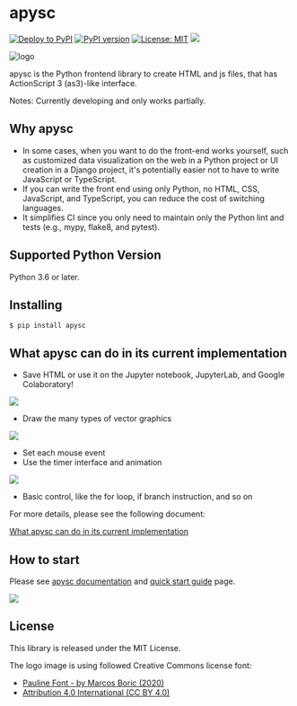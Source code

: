 # apysc

[![Deploy to PyPI](https://github.com/simon-ritchie/apysc/actions/workflows/deploy_to_pypi.yml/badge.svg)](https://github.com/simon-ritchie/apysc/actions/workflows/deploy_to_pypi.yml)
[![PyPI version](https://badge.fury.io/py/apysc.svg)](https://badge.fury.io/py/apysc)
[![License: MIT](https://img.shields.io/badge/License-MIT-yellow.svg)](https://github.com/simon-ritchie/apysc/blob/main/LICENSE)
![](https://byob.yarr.is/simon-ritchie/apysc/pytest_coverage)

![logo](https://github.com/simon-ritchie/apysc/blob/main/assets/logo_v1/logo_small_v1.png)

apysc is the Python frontend library to create HTML and js files, that has ActionScript 3 (as3)-like interface.

Notes: Currently developing and only works partially.

## Why apysc

- In some cases, when you want to do the front-end works yourself, such as customized data visualization on the web in a Python project or UI creation in a Django project, it's potentially easier not to have to write JavaScript or TypeScript.
- If you can write the front end using only Python, no HTML, CSS, JavaScript, and TypeScript, you can reduce the cost of switching languages.
- It simplifies CI since you only need to maintain only the Python lint and tests (e.g., mypy, flake8, and pytest).

## Supported Python Version

Python 3.6 or later.

## Installing

```
$ pip install apysc
```

## What apysc can do in its current implementation

- Save HTML or use it on the Jupyter notebook, JupyterLab, and Google Colaboratory!

![](https://github.com/simon-ritchie/apysc/blob/main/assets/jupyterlab_interface.png)

- Draw the many types of vector graphics

![](https://github.com/simon-ritchie/apysc/blob/main/assets/vector_graphics_samples.png)

- Set each mouse event
- Use the timer interface and animation

![](https://github.com/simon-ritchie/apysc/blob/main/assets/rotation_and_alpha_animation.gif)

- Basic control, like the for loop, if branch instruction, and so on

For more details, please see the following document:

[What apysc can do in its current implementation](https://simon-ritchie.github.io/apysc/what_apysc_can_do.html)

## How to start

Please see [apysc documentation](https://simon-ritchie.github.io/apysc/index.html) and [quick start guide](https://simon-ritchie.github.io/apysc/quick_start.html) page.

<a href="https://simon-ritchie.github.io/apysc/index.html"><img src="https://github.com/simon-ritchie/apysc/blob/main/assets/document_index_screenshot.png"></a>

## License

This library is released under the MIT License.

The logo image is using followed Creative Commons license font:

- [Pauline Font - by Marcos Boric (2020)](https://www.behance.net/gallery/94972757/Pauline-Font)
- [Attribution 4.0 International (CC BY 4.0)](https://creativecommons.org/licenses/by/4.0/deed.en)
